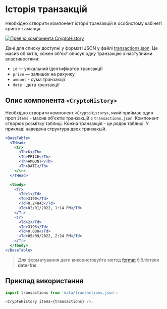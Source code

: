 # Історія транзакцій

Необхідно створити компонент історії транзакцій в особистому кабінеті
крипто-гаманця.

[![Прев'ю компонента CryptoHistory](https://i.gyazo.com/c40db818fdf62f749f97ab24f1946928.png)](https://gyazo.com/c40db818fdf62f749f97ab24f1946928)

Дані для списку доступні у форматі JSON у файлі
[transactions.json](./src/data/transactions.json). Це масив об'єктів, кожен
об'єкт описує одну транзакцію з наступними властивостями:

- `id` — унікальний ідентифікатор транзакції
- `price` — залишок на рахунку
- `amount` - сума транзакції
- `date` - дата транзакції

## Опис компонента `<CryptoHistory>`

Необхідно створити компонент `<CryptoHistory>`, який приймає один проп `items` -
масив об'єктів транзакцій з `transactions.json`. Компонент створює розмітку
таблиці. Кожна транзакція - це рядок таблиці. У прикладі наведена структура двох
транзакцій.

```jsx
<BaseTable>
  <THead>
    <tr>
      <Th>№</Th>
      <Th>PRICE</Th>
      <Th>AMOUNT</Th>
      <Th>DATE</Th>
    </tr>
  </THead>

  <tbody>
    <Tr>
      <Td>1</Td>
      <Td>3190</Td>
      <Td>0.24843</Td>
      <Td>02/01/2022, 1:14 PM</Td>
    </Tr>
    <Tr>
      <Td>2</Td>
      <Td>3195</Td>
      <Td>0.088</Td>
      <Td>05/09/2022, 2:24 PM</Td>
    </Tr>
  </tbody>
</BaseTable>
```

> Для форматування дати використовуйте метод
> [format](https://date-fns.org/v2.28.0/docs/format) бібліотеки **date-fns**

## Приклад використання

```js
import transactions from 'data/transactions.json';

<CryptoHistory items={transactions} />;
```
